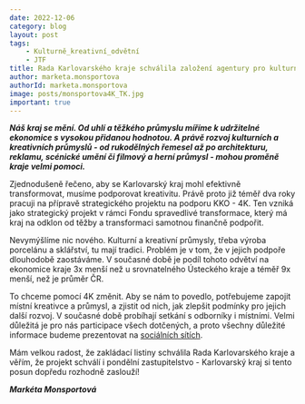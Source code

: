 ```yaml
---
date: 2022-12-06
category: blog
layout: post
tags:
    - Kulturně_kreativní_odvětní
    - JTF
title: Rada Karlovarského kraje schválila založení agentury pro kulturně kreativní průmysly - 4K
author: marketa.monsportova
authorId: marketa.monsportova
image: posts/monsportova4K_TK.jpg
important: true
---
```

***Náš kraj se mění. Od uhlí a těžkého průmyslu míříme k udržitelné ekonomice s vysokou přidanou hodnotou. A právě rozvoj kulturních a kreativních průmyslů - od rukodělných řemesel až po architekturu, reklamu, scénické umění či filmový a herní průmysl - mohou proměně kraje velmi pomoci.***

Zjednodušeně řečeno, aby se Karlovarský kraj mohl efektivně transformovat, musíme podporovat kreativitu. Právě proto již téměř dva roky pracuji na přípravě strategického projektu na podporu KKO - 4K. Ten vzniká jako strategický projekt v rámci Fondu spravedlivé transformace, který má kraj na odklon od těžby a transformaci samotnou finančně podpořit.

Nevymýšlíme nic nového. Kulturní a kreativní průmysly, třeba výroba porcelánu a sklářství, tu mají tradici. Problém je v tom, že v jejich podpoře dlouhodobě zaostáváme. V současné době je podíl tohoto odvětví na ekonomice kraje 3x menší než u srovnatelného Ústeckého kraje a téměř 9x menší, než je průměr ČR.

To chceme pomocí 4K změnit. Aby se nám to povedlo, potřebujeme zapojit místní kreativce a průmysl, a zjistit od nich, jak zlepšit podmínky pro jejich další rozvoj. V současné době probíhají setkání s odborníky i místními. Velmi důležitá je pro nás participace všech dotčených, a proto všechny důležité informace budeme prezentovat na [sociálních sítích](https://www.facebook.com/4K-Agentura-pro-kulturn%C3%AD-a-kreativn%C3%AD-pr%C5%AFmysly-Karlovarsk%C3%A9ho-kraje-111925558416018).

Mám velkou radost, že zakládací listiny schválila Rada Karlovarského kraje a věřím, že projekt schválí i pondělní zastupitelstvo - Karlovarský kraj si tento posun dopředu rozhodně zaslouží!

***Markéta Monsportová***
